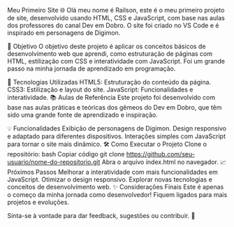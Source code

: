 Meu Primeiro Site 🌐
Olá meu nome é Railson, este é o meu primeiro projeto de site, desenvolvido usando HTML, CSS e JavaScript, com base nas aulas dos professores do canal Dev em Dobro. O site foi criado no VS Code e é inspirado em personagens de Digimon.

🎯 Objetivo
O objetivo deste projeto é aplicar os conceitos básicos de desenvolvimento web que aprendi, como estruturação de páginas com HTML, estilização com CSS e interatividade com JavaScript. Foi um grande passo na minha jornada de aprendizado em programação.

🚀 Tecnologias Utilizadas
HTML5: Estruturação do conteúdo da página.
CSS3: Estilização e layout do site.
JavaScript: Funcionalidades e interatividade.
📚 Aulas de Referência
Este projeto foi desenvolvido com base nas aulas práticas e teóricas dos gêmeos do Dev em Dobro, que têm sido uma grande fonte de aprendizado e inspiração.

💡 Funcionalidades
Exibição de personagens de Digimon.
Design responsivo e adaptado para diferentes dispositivos.
Interações simples com JavaScript para tornar o site mais dinâmico.
🛠️ Como Executar o Projeto
Clone o repositório:
bash
Copiar código
git clone https://github.com/seu-usuario/nome-do-repositorio.git
Abra o arquivo index.html no navegador.
📈 Próximos Passos
Melhorar a interatividade com mais funcionalidades em JavaScript.
Otimizar o design responsivo.
Explorar novas tecnologias e conceitos de desenvolvimento web.
✨ Considerações Finais
Este é apenas o começo da minha jornada como desenvolvedor! Fiquem ligados para mais projetos e evoluções.

Sinta-se à vontade para dar feedback, sugestões ou contribuir. 🙂
